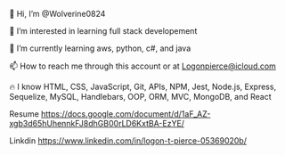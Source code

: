 👋 Hi, I’m @Wolverine0824

👀 I’m interested in learning full stack developement

🌱 I’m currently learning aws, python, c#, and java 

📫 How to reach me through this account or at Logonpierce@icloud.com

🔥 I know HTML, CSS, JavaScript, Git, APIs, NPM, Jest, Node.js, Express, Sequelize, MySQL, Handlebars, OOP, ORM, MVC, MongoDB, and React

Resume https://docs.google.com/document/d/1aF_AZ-xgb3d65hUhennkFJ8dhGB00rLD6KxtBA-EzYE/

Linkdin https://www.linkedin.com/in/logon-t-pierce-05369020b/

